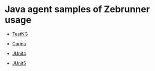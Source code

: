 # Java agent samples of Zebrunner usage

- [TestNG](https://github.com/zebrunner/java-agent-samples/tree/main/sample-testng-gradle-logback)

- [Carina](https://github.com/zebrunner/java-agent-samples/tree/main/sample-carina-maven)

- [JUnit4](https://github.com/zebrunner/java-agent-samples/tree/main/sample-junit4-gradle-logback)

- [JUnit5](https://github.com/zebrunner/java-agent-samples/tree/main/sample-junit5-gradle-logback)
